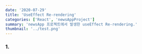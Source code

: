 ```yaml
---
date: '2020-07-29'
title: 'UseEffect Re-rendering'
categories: ['React', 'newsAppProject']
summary: 'newsApp 프로젝트에서 발생한 useEffect Re-rendering.'
thumbnail: '../test.png'
---
```


### 1.
